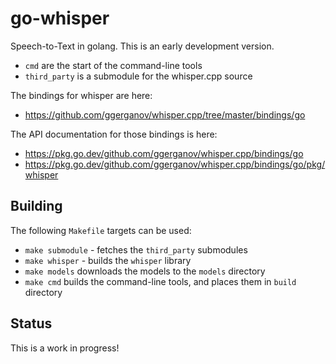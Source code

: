 # go-whisper

Speech-to-Text in golang. This is an early development version.

  * `cmd` are the start of the command-line tools
  * `third_party` is a submodule for the whisper.cpp source

The bindings for whisper are here:

  * https://github.com/ggerganov/whisper.cpp/tree/master/bindings/go

The API documentation for those bindings is here:

  * https://pkg.go.dev/github.com/ggerganov/whisper.cpp/bindings/go
  * https://pkg.go.dev/github.com/ggerganov/whisper.cpp/bindings/go/pkg/whisper

## Building

The following `Makefile` targets can be used:

  * `make submodule` - fetches the `third_party` submodules
  * `make whisper` - builds the `whisper` library
  * `make models` downloads the models to the `models` directory
  * `make cmd` builds the command-line tools, and places them in `build` directory

## Status

This is a work in progress!


